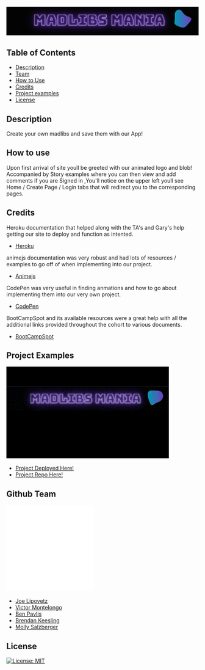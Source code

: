  ![](./assets/madlibs-banner.png)

## Table of Contents

- [Description](#description)
- [Team](#github-team)
- [How to Use](#how-to-use)
- [Credits](#credits)
- [Project examples](#project-examples)
- [License](#license)


## Description
Create your own madlibs and save them with our App!

## How to use
Upon first arrival of site youll be greeted with our animated logo and blob! Accompanied by Story examples where you can then view and add comments if you are Signed in ,You'll notice on the upper left youll see Home / Create Page / Login tabs that will redirect you to the corresponding pages.


## Credits

Heroku documentation that helped along with the TA's and Gary's help getting our site to deploy and function as intented.
- [Heroku](https://devcenter.heroku.com/categories/reference)


animejs documentation was very robust and had lots of resources / examples to go off of when implementing into our project.
- [Animejs](https://animejs.com/documentation/)


CodePen was very useful in finding anmations and how to go about implementing them into our very own project.
- [CodePen](https://codepen.io/)


BootCampSpot and its available resources were a great help with all the additional links provided throughout the cohort to various documents.
- [BootCampSpot](https://idp.bootcampspot.com/ui/?requestId=d0755c83-372b-45e3-ba4d-460f1c03c171)


## Project Examples
 ![](./assets/Untitled%20video%20-%20Made%20with%20Clipchamp.gif)
 
- [Project Deployed Here!](https://madlibsgpt-47c520ae93df.herokuapp.com/)  
- [Project Repo Here!](https://github.com/KeeslingB/madlibs-gpt)


 ## Github Team

 ![](./assets/github-mark-white.png)

- [Joe Lipovetz](https://github.com/jlipovetz)
- [Victor Montelongo](https://github.com/VictorMontelongo)
- [Ben Pavlis](https://github.com/bpavlis)
- [Brendan Keesling](https://github.com/KeeslingB)
- [Molly Salzberger](https://github.com/mollydotwhat)


## License

  [![License: MIT](https://img.shields.io/badge/License-MIT-yellow.svg)](https://opensource.org/licenses/MIT)
